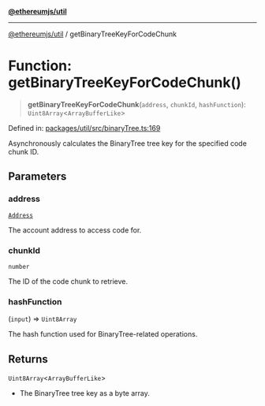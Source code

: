 [**@ethereumjs/util**](../README.md)

***

[@ethereumjs/util](../README.md) / getBinaryTreeKeyForCodeChunk

# Function: getBinaryTreeKeyForCodeChunk()

> **getBinaryTreeKeyForCodeChunk**(`address`, `chunkId`, `hashFunction`): `Uint8Array`\<`ArrayBufferLike`\>

Defined in: [packages/util/src/binaryTree.ts:169](https://github.com/ethereumjs/ethereumjs-monorepo/blob/master/packages/util/src/binaryTree.ts#L169)

Asynchronously calculates the BinaryTree tree key for the specified code chunk ID.

## Parameters

### address

[`Address`](../classes/Address.md)

The account address to access code for.

### chunkId

`number`

The ID of the code chunk to retrieve.

### hashFunction

(`input`) => `Uint8Array`

The hash function used for BinaryTree-related operations.

## Returns

`Uint8Array`\<`ArrayBufferLike`\>

- The BinaryTree tree key as a byte array.
